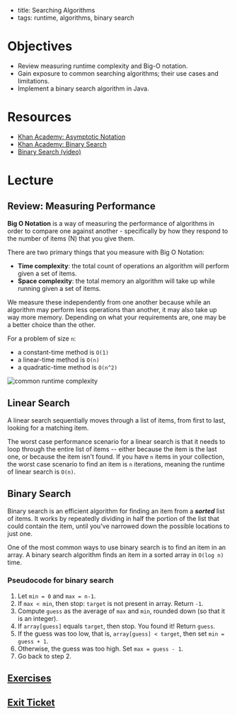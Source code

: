 - title: Searching Algorithms
- tags: runtime, algorithms, binary search

# Objectives
- Review measuring runtime complexity and Big-O notation.
- Gain exposure to common searching algorithms; their use cases and limitations.
- Implement a binary search algorithm in Java.

# Resources
- [Khan Academy: Asymptotic Notation](https://www.khanacademy.org/computing/computer-science/algorithms/asymptotic-notation/a/asymptotic-notation)
- [Khan Academy: Binary Search](https://www.khanacademy.org/computing/computer-science/algorithms/binary-search/a/binary-search)
- [Binary Search (video)](https://www.youtube.com/watch?v=D5SrAga1pno)

# Lecture

## Review: Measuring Performance

**Big O Notation** is a way of measuring the performance of algorithms in order to compare one against another - specifically by how they respond to the number of items (N) that you give them.
 
There are two primary things that you measure with Big O Notation:

- **Time complexity**: the total count of operations an algorithm will perform given a set of items.
- **Space complexity**: the total memory an algorithm will take up while running given a set of items.

We measure these independently from one another because while an algorithm may perform less operations than another, it may also take up way more memory. Depending on what your requirements are, one may be a better choice than the other.

For a problem of size `n`:
- a constant-time method is `O(1)`
- a linear-time method is `O(n)`
- a quadratic-time method is `O(n^2)`

![common runtime complexity](https://github.com/C4Q/AC-DSA/raw/master/Big_O/images/BigOCheatSheet.png)

## Linear Search

A linear search sequentially moves through a list of items, from first to last, looking for a matching item.

The worst case performance scenario for a linear search is that it needs to loop through the entire list of items -- either because the item is the last one, or because the item isn't found. If you have `n` items in your collection, the worst case scenario to find an item is `n` iterations, meaning the runtime of linear search is `O(n)`.

## Binary Search

Binary search is an efficient algorithm for finding an item from a ***sorted*** list of items. It works by repeatedly dividing in half the portion of the list that could contain the item, until you've narrowed down the possible locations to just one.

One of the most common ways to use binary search is to find an item in an array. A binary search algorithm finds an item in a sorted array in `O(log n)` time.

### Pseudocode for binary search

1. Let `min = 0` and `max = n-1`.
2. If `max < min`, then stop: `target` is not present in array. Return `-1`.
3. Compute `guess` as the average of `max` and `min`, rounded down (so that it is an integer).
4. If `array[guess]` equals `target`, then stop. You found it! Return `guess`.
5. If the guess was too low, that is, `array[guess] < target`, then set `min = guess + 1`.
6. Otherwise, the guess was too high. Set `max = guess - 1`.
7. Go back to step 2.

## [Exercises](exercises.md)

## [Exit Ticket](https://goo.gl/forms/g6SF2m9bhSWKIZam2)

